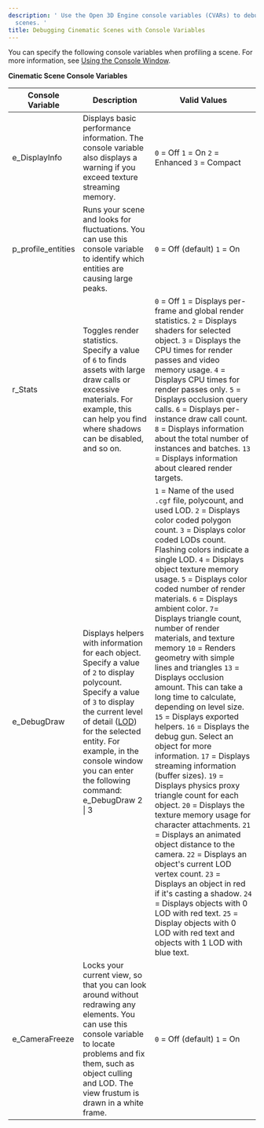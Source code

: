 ```yaml
---
description: ' Use the Open 3D Engine console variables (CVARs) to debug your cinematic
  scenes. '
title: Debugging Cinematic Scenes with Console Variables
---
```


You can specify the following console variables when profiling a scene. For more information, see [Using the Console Window](/docs/user-guide/editor/console/).


**Cinematic Scene Console Variables**

| Console Variable | Description | Valid Values |
| --- | --- | --- |
| e\_DisplayInfo |  Displays basic performance information. The console variable also displays a warning if you exceed texture streaming memory.  |  `0` = Off `1` = On `2` = Enhanced `3` = Compact  |
| p\_profile\_entities |  Runs your scene and looks for fluctuations. You can use this console variable to identify which entities are causing large peaks.  |  `0` = Off (default) `1` = On   |
| r\_Stats |  Toggles render statistics. Specify a value of `6` to finds assets with large draw calls or excessive materials.  For example, this can help you find where shadows can be disabled, and so on.  |  `0` = Off `1` = Displays per-frame and global render statistics. `2` = Displays shaders for selected object. `3` = Displays the CPU times for render passes and video memory usage. `4` = Displays CPU times for render passes only. `5` = Displays occlusion query calls. `6` = Displays per-instance draw call count. `8` = Displays information about the total number of instances and batches. `13` = Displays information about cleared render targets.  |
| e\_DebugDraw |  Displays helpers with information for each object. Specify a value of `2` to display polycount. Specify a value of `3` to display the current level of detail ([LOD](/docs/user-guide/appendix/glossary#lod)) for the selected entity. For example, in the console window you can enter the following command:  e\_DebugDraw 2 \| 3  |   `1` = Name of the used `.cgf` file, polycount, and used LOD.  `2` = Displays color coded polygon count.  `3` = Displays color coded LODs count. Flashing colors indicate a single LOD.  `4` = Displays object texture memory usage.  `5` = Displays color coded number of render materials.  `6` = Displays ambient color.  `7`= Displays triangle count, number of render materials, and texture memory `10` = Renders geometry with simple lines and triangles `13` = Displays occlusion amount.   This can take a long time to calculate, depending on level size.   `15` = Displays exported helpers. `16` = Displays the debug gun. Select an object for more information. `17` = Displays streaming information (buffer sizes). `19` = Displays physics proxy triangle count for each object. `20` = Displays the texture memory usage for character attachments. `21` = Displays an animated object distance to the camera. `22` = Displays an object's current LOD vertex count. `23` = Displays an object in red if it's casting a shadow. `24` = Displays objects with 0 LOD with red text. `25` = Display objects with 0 LOD with red text and objects with 1 LOD with blue text.  |
| e\_CameraFreeze |  Locks your current view, so that you can look around without redrawing any elements. You can use this console variable to locate problems and fix them, such as object culling and LOD. The view frustum is drawn in a white frame.  |  `0` = Off (default) `1` = On   |
